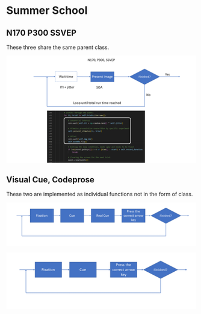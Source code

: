 # Summer School

## N170 P300 SSVEP
These three share the same parent class.



![image info](./images/class.png)


## Visual Cue, Codeprose
These two are implemented as individual functions not in the form of class.

![image info](./images/cueing.png)


![image info](./images/codeprose.png)


